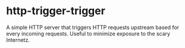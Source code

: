 http-trigger-trigger
====================

A simple HTTP server that triggers HTTP requests upstream based for every incoming requests. Useful to minimize exposure to the scary Internetz.
